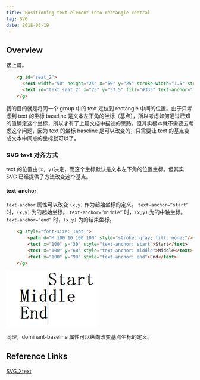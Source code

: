 ```yaml
---
title: Positioning text element into rectangle central
tag: SVG
date: 2018-06-19
---
```


Overview
---

接上篇。

```html
    <g id="seat_2">
      <rect width="50" height="25" x="50" y="25" stroke-width="1.5" stroke="#000000" fill="#49DD8E"></rect>
      <text id="text_seat_2" x="75" y="37.5" fill="#333" text-anchor="middle" dominant-baseline="central">Thor</text>
    </g>
```

我的目的就是将同一个 group 中的 text 定位到 rectangle 中间的位置。由于只考虑到 text 的坐标 baseline 是文本左下角的坐标（基点），所以考虑如何通过已知的值确定这个坐标，所以才有了上篇文档中描述的思路。但其实根本就不需要去考虑这个问题，因为 text 的坐标 baseline 是可以改变的，只需要让 text 的基点变成文本中间点的坐标就可以了。

<!-- More -->

### SVG text 对齐方式

text 的位置由`(x, y)`决定，而这个坐标默认是文本左下角的位置坐标。但其实 SVG 已经提供了方法改变这个基点。

#### text-anchor

`text-anchor` 属性可以改变 `(x,y)` 作为起始坐标的定义。
`text-anchor=”start”` 时，`(x,y)` 为的起始坐标。
`text-anchor=”middle”` 时，`(x,y)` 为的中轴坐标。
`text-anchor=”end”` 时，`(x,y)` 为的结束坐标。

```html
    <g style="font-size: 14pt;">
        <path d="M 100 10 100 100" style="stroke: gray; fill: none;"/>
        <text x="100" y="30" style="text-anchor: start">Start</text>
        <text x="100" y="60" style="text-anchor: middle">Middle</text>
        <text x="100" y="90" style="text-anchor: end">End</text>
    </g>
```

![](https://github.com/RoyJia/mdimgs/raw/master/res/text-anchor.png)

同理，dominant-baseline 属性可以纵向改变基点坐标的定义。

Reference Links
---

[SVG之text](https://segmentfault.com/a/1190000009293590)